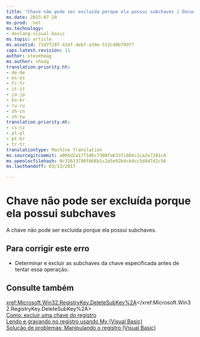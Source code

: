 ```yaml
---
title: "Chave não pode ser excluída porque ela possui subchaves | Documentos do Microsoft"
ms.date: 2015-07-20
ms.prod: .net
ms.technology:
- devlang-visual-basic
ms.topic: article
ms.assetid: 71d7f28f-42ef-4eb7-a39e-512c40b79977
caps.latest.revision: 11
author: stevehoag
ms.author: shoag
translation.priority.ht:
- de-de
- es-es
- fr-fr
- it-it
- ja-jp
- ko-kr
- ru-ru
- zh-cn
- zh-tw
translation.priority.mt:
- cs-cz
- pl-pl
- pt-br
- tr-tr
translationtype: Machine Translation
ms.sourcegitcommit: a06bd2a17f1d6c7308fa6337c866c1ca2e7281c0
ms.openlocfilehash: 0c31613780f666b1c2a5e92b4cb4cc5d4d7d2c56
ms.lasthandoff: 03/13/2017

---
```

# <a name="key-cannot-be-deleted-because-it-has-subkeys"></a>Chave não pode ser excluída porque ela possui subchaves
A chave não pode ser excluída porque ela possui subchaves.  
  
## <a name="to-correct-this-error"></a>Para corrigir este erro  
  
-   Determinar e excluir as subchaves da chave especificada antes de tentar essa operação.  
  
## <a name="see-also"></a>Consulte também  
 <xref:Microsoft.Win32.RegistryKey.DeleteSubKey%2A></xref:Microsoft.Win32.RegistryKey.DeleteSubKey%2A>   
 [Como: excluir uma chave do registro](../../visual-basic/developing-apps/programming/computer-resources/how-to-delete-a-registry-key.md)   
 [Lendo e gravando no registro usando My (Visual Basic)](http://msdn.microsoft.com/en-us/1309ad05-5bef-401f-970a-2f6455873b79)   
 [Solução de problemas: Manipulando o registro (Visual Basic)](http://msdn.microsoft.com/en-us/6ca24f55-3697-4017-b687-9de45858af4c)
